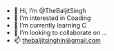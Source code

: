 - 👋 Hi, I’m @TheBaljitSingh
- 👀 I’m interested in Coading
- 🌱 I’m currently learning C
- 💞️ I’m looking to collaborate on ... 
- 📫 thebaljitsinghin@gmail.com

<!---
TheBaljitSingh/TheBaljitSingh is a ✨ special ✨ repository because its `README.md` (this file) appears on your GitHub profile.
You can click the Preview link to take a look at your changes.
--->
